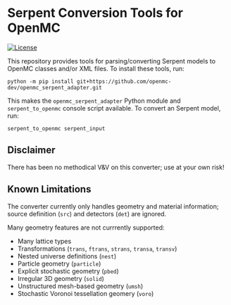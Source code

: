 # Serpent Conversion Tools for OpenMC

[![License](https://img.shields.io/badge/license-MIT-green)](https://opensource.org/licenses/MIT)

This repository provides tools for parsing/converting Serpent models to OpenMC
classes and/or XML files. To install these tools, run:

    python -m pip install git+https://github.com/openmc-dev/openmc_serpent_adapter.git

This makes the `openmc_serpent_adapter` Python module and `serpent_to_openmc`
console script available. To convert an Serpent model, run:

    serpent_to_openmc serpent_input

## Disclaimer

There has been no methodical V&V on this converter; use at your own risk!

## Known Limitations

The converter currently only handles geometry and material information; source
definition (`src`) and detectors (`det`) are ignored.

Many geometry features are not currrently supported:

- Many lattice types
- Transformations (`trans`, `ftrans`, `strans`, `transa`, `transv`)
- Nested universe definitions (`nest`)
- Particle geometry (`particle`)
- Explicit stochastic geometry (`pbed`)
- Irregular 3D geometry (`solid`)
- Unstructured mesh-based geometry (`umsh`)
- Stochastic Voronoi tessellation geomery (`voro`)
